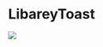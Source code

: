 # LibareyToast
[![](https://jitpack.io/v/AvinashKumarGaur/LibareyToast.svg)](https://jitpack.io/#AvinashKumarGaur/LibareyToast)
